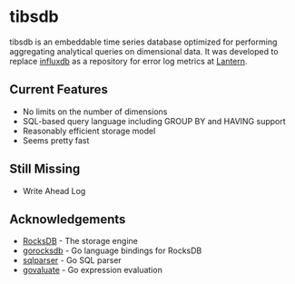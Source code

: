 # tibsdb

tibsdb is an embeddable time series database optimized for performing aggregating
analytical queries on dimensional data.  It was developed to replace
[influxdb](https://github.com/influxdata/influxdb/) as a repository for error
log metrics at [Lantern](https://www.getlantern.org).

## Current Features

 * No limits on the number of dimensions
 * SQL-based query language including GROUP BY and HAVING support
 * Reasonably efficient storage model
 * Seems pretty fast

## Still Missing

 * Write Ahead Log
 
## Acknowledgements

 * [RocksDB](http://rocksdb.org/) - The storage engine
 * [gorocksdb](https://github.com/tecbot/gorocksdb) - Go language bindings for RocksDB
 * [sqlparser](https://github.com/xwb1989/sqlparser) - Go SQL parser
 * [govaluate](https://github.com/Knetic/govaluate) - Go expression evaluation
